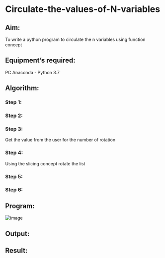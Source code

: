 # Circulate-the-values-of-N-variables
## Aim:
To write a python program to circulate the n variables using function concept
## Equipment’s required:
PC
Anaconda - Python 3.7
## Algorithm: 
### Step 1: 
### Step 2: 
### Step 3: 
Get the value from the user for the number of rotation
### Step 4: 
Using the slicing concept rotate the list

### Step 5: 
### Step 6: 
## Program:
![image](https://github.com/RakshithaK11/Circulate-the-values-of-N-variables/assets/139336455/734b8e51-2e57-40c5-834a-d9d25b5053d1)

## Output:

## Result:
